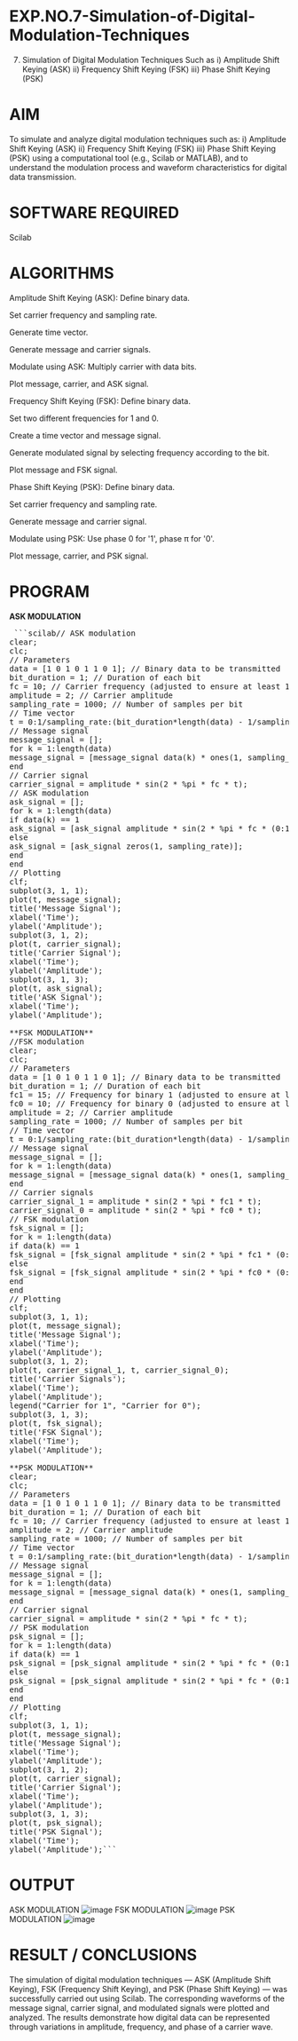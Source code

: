 # EXP.NO.7-Simulation-of-Digital-Modulation-Techniques
7. Simulation of Digital Modulation Techniques Such as
   i) Amplitude Shift Keying (ASK)
   ii) Frequency Shift Keying (FSK)
   iii) Phase Shift Keying (PSK)

# AIM
To simulate and analyze digital modulation techniques such as:
i) Amplitude Shift Keying (ASK)
ii) Frequency Shift Keying (FSK)
iii) Phase Shift Keying (PSK)
using a computational tool (e.g., Scilab or MATLAB), and to understand the modulation process and waveform characteristics for digital data transmission.

# SOFTWARE REQUIRED
Scilab
# ALGORITHMS
Amplitude Shift Keying (ASK): Define binary data.

Set carrier frequency and sampling rate.

Generate time vector.

Generate message and carrier signals.

Modulate using ASK: Multiply carrier with data bits.

Plot message, carrier, and ASK signal.

Frequency Shift Keying (FSK): Define binary data.

Set two different frequencies for 1 and 0.

Create a time vector and message signal.

Generate modulated signal by selecting frequency according to the bit.

Plot message and FSK signal.

Phase Shift Keying (PSK): Define binary data.

Set carrier frequency and sampling rate.

Generate message and carrier signal.

Modulate using PSK: Use phase 0 for '1', phase π for '0'.

Plot message, carrier, and PSK signal.

# PROGRAM
**ASK MODULATION**
<pre> ```scilab// ASK modulation 
clear; 
clc; 
// Parameters 
data = [1 0 1 0 1 1 0 1]; // Binary data to be transmitted 
bit_duration = 1; // Duration of each bit 
fc = 10; // Carrier frequency (adjusted to ensure at least 10 cycles per bit) 
amplitude = 2; // Carrier amplitude 
sampling_rate = 1000; // Number of samples per bit 
// Time vector 
t = 0:1/sampling_rate:(bit_duration*length(data) - 1/sampling_rate); 
// Message signal 
message_signal = []; 
for k = 1:length(data) 
message_signal = [message_signal data(k) * ones(1, sampling_rate)]; 
end 
// Carrier signal 
carrier_signal = amplitude * sin(2 * %pi * fc * t); 
// ASK modulation 
ask_signal = []; 
for k = 1:length(data) 
if data(k) == 1 
ask_signal = [ask_signal amplitude * sin(2 * %pi * fc * (0:1/sampling_rate:bit_duration - 1/sampling_rate))]; 
else 
ask_signal = [ask_signal zeros(1, sampling_rate)]; 
end 
end 
// Plotting 
clf; 
subplot(3, 1, 1); 
plot(t, message_signal); 
title('Message Signal'); 
xlabel('Time'); 
ylabel('Amplitude'); 
subplot(3, 1, 2); 
plot(t, carrier_signal); 
title('Carrier Signal'); 
xlabel('Time'); 
ylabel('Amplitude'); 
subplot(3, 1, 3); 
plot(t, ask_signal); 
title('ASK Signal'); 
xlabel('Time'); 
ylabel('Amplitude'); 

**FSK MODULATION**
//FSK modulation 
clear; 
clc; 
// Parameters 
data = [1 0 1 0 1 1 0 1]; // Binary data to be transmitted 
bit_duration = 1; // Duration of each bit 
fc1 = 15; // Frequency for binary 1 (adjusted to ensure at least 10 cycles per bit) 
fc0 = 10; // Frequency for binary 0 (adjusted to ensure at least 10 cycles per bit) 
amplitude = 2; // Carrier amplitude 
sampling_rate = 1000; // Number of samples per bit 
// Time vector 
t = 0:1/sampling_rate:(bit_duration*length(data) - 1/sampling_rate); 
// Message signal 
message_signal = []; 
for k = 1:length(data) 
message_signal = [message_signal data(k) * ones(1, sampling_rate)]; 
end 
// Carrier signals 
carrier_signal_1 = amplitude * sin(2 * %pi * fc1 * t); 
carrier_signal_0 = amplitude * sin(2 * %pi * fc0 * t); 
// FSK modulation 
fsk_signal = []; 
for k = 1:length(data) 
if data(k) == 1 
fsk_signal = [fsk_signal amplitude * sin(2 * %pi * fc1 * (0:1/sampling_rate:bit_duration - 1/sampling_rate))]; 
else 
fsk_signal = [fsk_signal amplitude * sin(2 * %pi * fc0 * (0:1/sampling_rate:bit_duration - 1/sampling_rate))]; 
end 
end 
// Plotting 
clf; 
subplot(3, 1, 1); 
plot(t, message_signal); 
title('Message Signal'); 
xlabel('Time'); 
ylabel('Amplitude'); 
subplot(3, 1, 2); 
plot(t, carrier_signal_1, t, carrier_signal_0); 
title('Carrier Signals'); 
xlabel('Time'); 
ylabel('Amplitude'); 
legend("Carrier for 1", "Carrier for 0"); 
subplot(3, 1, 3); 
plot(t, fsk_signal); 
title('FSK Signal'); 
xlabel('Time'); 
ylabel('Amplitude');

**PSK MODULATION**
clear; 
clc; 
// Parameters 
data = [1 0 1 0 1 1 0 1]; // Binary data to be transmitted 
bit_duration = 1; // Duration of each bit 
fc = 10; // Carrier frequency (adjusted to ensure at least 10 cycles per bit) 
amplitude = 2; // Carrier amplitude 
sampling_rate = 1000; // Number of samples per bit 
// Time vector 
t = 0:1/sampling_rate:(bit_duration*length(data) - 1/sampling_rate); 
// Message signal 
message_signal = []; 
for k = 1:length(data) 
message_signal = [message_signal data(k) * ones(1, sampling_rate)]; 
end 
// Carrier signal 
carrier_signal = amplitude * sin(2 * %pi * fc * t); 
// PSK modulation 
psk_signal = []; 
for k = 1:length(data) 
if data(k) == 1 
psk_signal = [psk_signal amplitude * sin(2 * %pi * fc * (0:1/sampling_rate:bit_duration - 1/sampling_rate))]; 
else 
psk_signal = [psk_signal amplitude * sin(2 * %pi * fc * (0:1/sampling_rate:bit_duration - 1/sampling_rate) + %pi)]; 
end 
end 
// Plotting 
clf; 
subplot(3, 1, 1); 
plot(t, message_signal); 
title('Message Signal'); 
xlabel('Time'); 
ylabel('Amplitude'); 
subplot(3, 1, 2); 
plot(t, carrier_signal); 
title('Carrier Signal'); 
xlabel('Time'); 
ylabel('Amplitude'); 
subplot(3, 1, 3); 
plot(t, psk_signal); 
title('PSK Signal'); 
xlabel('Time'); 
ylabel('Amplitude');``` </pre>



# OUTPUT
ASK MODULATION
![image](https://github.com/user-attachments/assets/cb975c1c-bf37-4eae-96e9-21ca886167da)
FSK MODULATION
![image](https://github.com/user-attachments/assets/a31e7a57-9ce7-4493-8b46-5f27ce1c6ee4)
PSK MODULATION
![image](https://github.com/user-attachments/assets/53a53561-8cf0-4003-9872-ef5bd8c84f68)





 
# RESULT / CONCLUSIONS
The simulation of digital modulation techniques — ASK (Amplitude Shift Keying), FSK (Frequency Shift Keying), and PSK (Phase Shift Keying) — was successfully carried out using Scilab.
The corresponding waveforms of the message signal, carrier signal, and modulated signals were plotted and analyzed.
The results demonstrate how digital data can be represented through variations in amplitude, frequency, and phase of a carrier wave.
